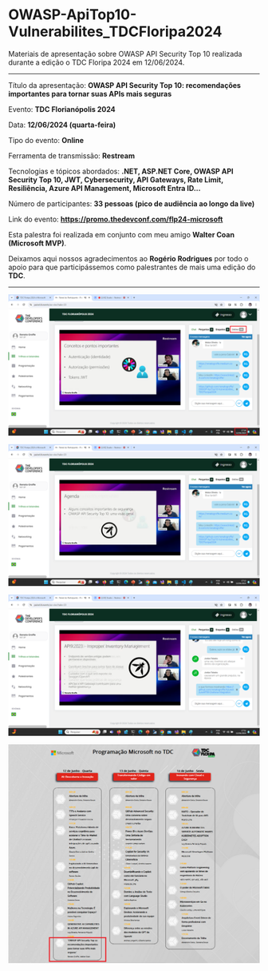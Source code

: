 # OWASP-ApiTop10-Vulnerabilites_TDCFloripa2024
 Materiais de apresentação sobre OWASP API Security Top 10 realizada durante a edição o TDC Floripa 2024 em 12/06/2024.

---

Título da apresentação: **OWASP API Security Top 10: recomendações importantes para tornar suas APIs mais seguras**

Evento: **TDC Florianópolis 2024**

Data: **12/06/2024 (quarta-feira)**

Tipo do evento: **Online**

Ferramenta de transmissão: **Restream**

Tecnologias e tópicos abordados: **.NET, ASP.NET Core, OWASP API Security Top 10, JWT, Cybersecurity, API Gateways, Rate Limit, Resiliência, Azure API Management, Microsoft Entra ID...**

Número de participantes: **33 pessoas (pico de audiência ao longo da live)**

Link do evento: **https://promo.thedevconf.com/flp24-microsoft**

Esta palestra foi realizada em conjunto com meu amigo **Walter Coan (Microsoft MVP)**.

Deixamos aqui nossos agradecimentos ao **Rogério Rodrigues** por todo o apoio para que participássemos como palestrantes de mais uma edição do **TDC**.

---

![Renato e Walter palestrando 1](img/audiencia.png)

![Renato e Walter palestrando 2](img/o-01.png)

![Renato e Walter palestrando 3](img/o-04.png)

![Divulgação](img/divulgacao.png)
